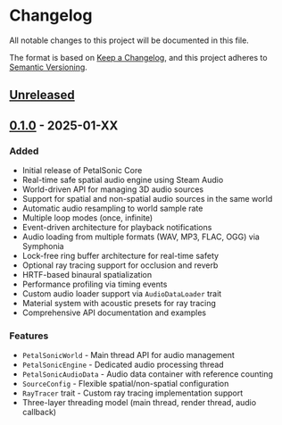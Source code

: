 # Changelog

All notable changes to this project will be documented in this file.

The format is based on [Keep a Changelog](https://keepachangelog.com/en/1.0.0/),
and this project adheres to [Semantic Versioning](https://semver.org/spec/v2.0.0.html).

## [Unreleased]

## [0.1.0] - 2025-01-XX

### Added
- Initial release of PetalSonic Core
- Real-time safe spatial audio engine using Steam Audio
- World-driven API for managing 3D audio sources
- Support for spatial and non-spatial audio sources in the same world
- Automatic audio resampling to world sample rate
- Multiple loop modes (once, infinite)
- Event-driven architecture for playback notifications
- Audio loading from multiple formats (WAV, MP3, FLAC, OGG) via Symphonia
- Lock-free ring buffer architecture for real-time safety
- Optional ray tracing support for occlusion and reverb
- HRTF-based binaural spatialization
- Performance profiling via timing events
- Custom audio loader support via `AudioDataLoader` trait
- Material system with acoustic presets for ray tracing
- Comprehensive API documentation and examples

### Features
- `PetalSonicWorld` - Main thread API for audio management
- `PetalSonicEngine` - Dedicated audio processing thread
- `PetalSonicAudioData` - Audio data container with reference counting
- `SourceConfig` - Flexible spatial/non-spatial configuration
- `RayTracer` trait - Custom ray tracing implementation support
- Three-layer threading model (main thread, render thread, audio callback)

[Unreleased]: https://github.com/yourusername/petalsonic/compare/v0.1.0...HEAD
[0.1.0]: https://github.com/yourusername/petalsonic/releases/tag/v0.1.0
